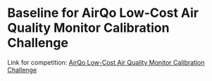 # Baseline for AirQo Low-Cost Air Quality Monitor Calibration Challenge
Link for competition: [AirQo Low-Cost Air Quality Monitor Calibration Challenge](https://zindi.africa/competitions/airqo-low-cost-air-quality-monitor-calibration-challenge)

